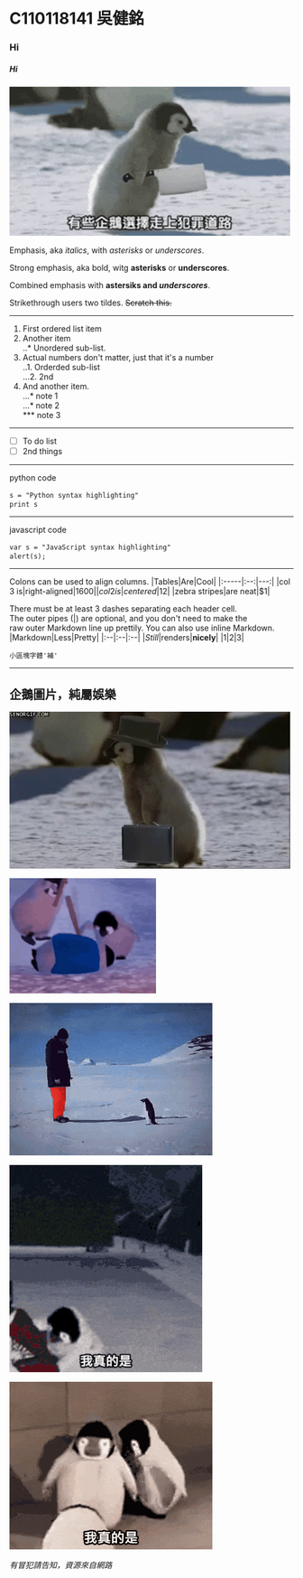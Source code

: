 # C110118141 吳健銘
### Hi
##### Hi
![TEST](img/P.gif "有些企鵝...")

  
Emphasis, aka *italics*, with *asterisks* or *underscores*.

Strong emphasis, aka bold, witg **asterisks** or **underscores**.

Combined emphasis with **astersiks and *underscores***.

Strikethrough users two tildes. ~~Scratch this.~~

---
1. First ordered list item
2. Another item<br>
    ..* Unordered sub-list.
3. Actual numbers don't matter, just that it's a number<br>
    ..1. Orderded sub-list<br>
    ...2. 2nd<br>
4. And another item.<br>
    ...* note 1<br>
    ...* note 2<br>
    *** note 3<br>

---

- [ ] To do list
- [ ] 2nd things

---
python code
```python=
s = "Python syntax highlighting"
print s
```
---
javascript code
```javascript=
var s = "JavaScript syntax highlighting"
alert(s);
```
---
Colons can be used to align columns.
|Tables|Are|Cool|
|:-----|:--:|---:|
|col 3 is|right-aligned|$1600|
|col 2 is|centered|$12|
|zebra stripes|are neat|$1|

There must be at least 3 dashes separating each header cell.<br>
The outer pipes (|) are optional, and you don't need to make the<br>
raw outer Markdown line up prettily. You can also use inline Markdown.
|Markdown|Less|Pretty|
|:--|:--|:--|
|*Still*|renders|**nicely**|
|1|2|3|

`小區塊字體'補'`

---
## 企鵝圖片，純屬娛樂

![TEST2](img/O.gif "殺手企鵝")

![TEST3](img/1.gif "純屬娛樂")

![TEST4](img/2.gif "純屬娛樂")

![TEST5](img/3.gif "純屬娛樂")

![TEST6](img/4.gif "純屬娛樂")

*有冒犯請告知，資源來自網路*

